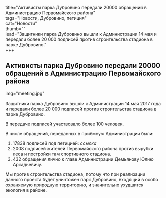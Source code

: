 title="Активисты парка Дубровино передали 20000 обращений в Администрацию Первомайского района"  
tags="Новости, Дубровино, петиция"  
cat="Новости"  
thumb=""  
lead="Защитники парка Дубровино вышли к Администрации 14 мая и передали более 20 000 подписей против строительства стадиона в парке Дубровино."  
+++

## Активисты парка Дубровино передали 20000 обращений в Администрацию Первомайского района
img="meeting.jpg"  

Защитники парка Дубровино вышли к Администрации 14 мая 2017 года и передали более 20 000 подписей против строительства стадиона в парке Дубровино.

В передаче подписей участвовало более 100 человек. 

В числе обращений, переданных в приёмную Администрации были:
1) 17838 подписей под петицией:
_ссылка_
2) 2008 подписей жителей Первомайского района против вырубки леса и постройки там спортивного стадиона.
3) 432 обращения лично к главе Администрации Демьянову Юлию Аркадьевичу.

Мы против строительства стадиона, потому что при реализации данного проекта будет уничтожен парк Дубровино, входящий в особо охраняемую природную территорию, и значительно ухудшится экология в районе.

